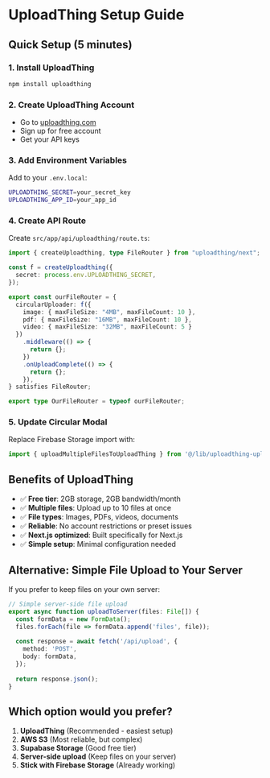 # UploadThing Setup Guide

## Quick Setup (5 minutes)

### 1. Install UploadThing
```bash
npm install uploadthing
```

### 2. Create UploadThing Account
- Go to [uploadthing.com](https://uploadthing.com)
- Sign up for free account
- Get your API keys

### 3. Add Environment Variables
Add to your `.env.local`:
```bash
UPLOADTHING_SECRET=your_secret_key
UPLOADTHING_APP_ID=your_app_id
```

### 4. Create API Route
Create `src/app/api/uploadthing/route.ts`:
```typescript
import { createUploadthing, type FileRouter } from "uploadthing/next";

const f = createUploadthing({
  secret: process.env.UPLOADTHING_SECRET,
});

export const ourFileRouter = {
  circularUploader: f({ 
    image: { maxFileSize: "4MB", maxFileCount: 10 },
    pdf: { maxFileSize: "16MB", maxFileCount: 10 },
    video: { maxFileSize: "32MB", maxFileCount: 5 }
  })
    .middleware(() => {
      return {};
    })
    .onUploadComplete(() => {
      return {};
    }),
} satisfies FileRouter;

export type OurFileRouter = typeof ourFileRouter;
```

### 5. Update Circular Modal
Replace Firebase Storage import with:
```typescript
import { uploadMultipleFilesToUploadThing } from '@/lib/uploadthing-upload'
```

## Benefits of UploadThing
- ✅ **Free tier**: 2GB storage, 2GB bandwidth/month
- ✅ **Multiple files**: Upload up to 10 files at once
- ✅ **File types**: Images, PDFs, videos, documents
- ✅ **Reliable**: No account restrictions or preset issues
- ✅ **Next.js optimized**: Built specifically for Next.js
- ✅ **Simple setup**: Minimal configuration needed

## Alternative: Simple File Upload to Your Server
If you prefer to keep files on your own server:

```typescript
// Simple server-side file upload
export async function uploadToServer(files: File[]) {
  const formData = new FormData();
  files.forEach(file => formData.append('files', file));
  
  const response = await fetch('/api/upload', {
    method: 'POST',
    body: formData,
  });
  
  return response.json();
}
```

## Which option would you prefer?
1. **UploadThing** (Recommended - easiest setup)
2. **AWS S3** (Most reliable, but complex)
3. **Supabase Storage** (Good free tier)
4. **Server-side upload** (Keep files on your server)
5. **Stick with Firebase Storage** (Already working)

